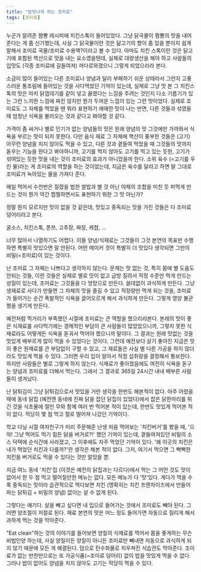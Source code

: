 ```yaml
---
title: "밥맛나게 하는 조미료"
tags: [조미료]
---
```


누군가 알려준 짬뽕 레시피에 치킨스톡이 들어있었다. 그냥 닭국물이 짬뽕의 맛을 내어준다는 게 좀 신기했는데, 사실 그 닭국물이란 것은 닮고기의 향이 좀 있을 뿐이지 쉽게 말해서 조미료 국물/조미료 수용액?이라고 볼 수 있다. 아마도 치킨 스톡이란 것은 닭고기에 포함된 핵산으로 맛을 내는 요소였을텐데, 실제로 대량생산을 해야 하고 사람들의 입맛도 (각종 조미료에 길들여져) 까다로와졌으니 그렇게 되었으리라 본다. 

소금이 많이 들어있는 다른 조미료나 양념과 달리 부패하기 쉬운 상태라서 그런지 고풍스러운 통조림에 들어있는 것을 사다먹었던 기억이 있는데, 실제로 그냥 맛 본 그 치킨스톡의 맛은 마치 닭껍데기를 같이 넣고 끓였다는 느낌을 주려는 것인지 다소 기름기가 있는 그런 느끼한 느낌에 짜진 않지만 뭔가 두꺼운 느낌이 있는 그런 맛이었다. 실제로 조미료도 그 자체를 먹었을 땐 뭐라 표현하기 애매한 맛이 나는 반면, 다른 것들과 섞였을 때 엄청난 식욕을 불러오는 것과 같다고 봐야할 것 같다.

가격이 좀 싸거나 별로 인기가 없는 양념들의 맛은 원래 양념의 맛 그것에만 가까와서 식욕을 부르는 맛이 되지 못한다. 다만 음식 재료 그 자체에 핵산이 풍부한 것들은 (고기) 아무런 양념을 치지 않아도 먹을 수 있고, 다른 것과 곁들여 먹었을 때 그것들의 맛까지 돋우는 기능을 한다고 봐야하니까, 고기를 먹지 않아도 고기를 먹고 있는 듯한, 고기가 섞여있는 듯한 맛을 내는 것이 조미료의 효과가 아니었을까 한다. 소위 육수 (=고기를 우린 물)라는 게 조미료의 역할을 하는 것이었는데, 지금은 육수를 달라고 하면 말 그대로 조미료가 녹아있는 물을 가져다 준다. 

매일 먹어서 수천번은 질렸을 법한 쌀밥과 별 것 아닌 야채의 조합을 미친 듯 퍼먹게 만드는 것이 뭔가 약간 찝찔하면서도 표현하기 뭐한 그 맛 아닌가? 

정말 뭔지 모르지만 맛이 없을 것 같은데, 맛있고 중독되는 맛을 가진 것들은 다 조미료 덩어리라고 본다. 

굴소스, 치킨스톡, 폰쯔, 고추장, 짜장, 케쳡, ...

너무 많아서 나열하기도 어렵다. 이들 양념/식재료는 그것들이 그것 본연의 목표만 수행하면 특별히 맛있으면 말 안된다. 어떤 메이커 것이 특별히 더 맛있다 생각되면 그만의 비밀(=조미료)이 있는 것이다. 

난 조미료 그 자체는 나쁘다고 생각하지 않는다. 문제는 맛 없는 것, 특히 몸에 별 도움도 안되는 것들, 이런 것들은 실제로 별로 맛이 없고 금방 질려서 적정 수준만 먹게 만드는 성질이 있는데, 조미료는 그것들을 다 엉망으로 만든다. 쓸데없이 과식하게 만든다. 그냥 생재료로 사다가 만들면 그 자체의 맛을 즐길 수 있고 적정량만 먹게 되는 것을, 조미료가 들어가는 순간 폭발적인 식욕을 끌어오르게 해서 과식하게 만든다. 그렇게 영양 불균형을 생기게 만든다. 

예전처럼 먹거리가 부족했던 시절에 조미료는 큰 역할을 했으리라본다. 본래의 맛이 좋은 식재료를 사다먹기에는 경제적인 부담이 큰 사람들이 많았었으니까, 그렇지 못한 식재료라도 어떻게든 식욕을 돋궈서 먹어야 했으니까 말이다. 그 결과는 원래 맛없는 것을 맛있게 배부르게 많이 먹을 수 있었다는 것이다. 그런데 예전보다 살기 좋아진 지금은 맛이 좋은 원재료를 큰 부담없이 구할 수 있고, 그 재료들은 사실 별 다른 가공을 하지 않더라도 맛있게 먹을 수 있다. 그러면 우리 입이 알아서 적정 섭취량을 결정해서 통보한다. 하지만 사람들은 별로 그렇게 하지 않는다. 식재료가 좋아졌음에도 여전히 식욕을 돋구는 양념과 조미료를 더해서 먹는다. 그래서 그 결과로 365일 24시간 내내 배부른 사람들이 생겨났다.

난 닭튀김이 그냥 닭튀김으로서 맛있을 거란 생각을 한번도 해본적이 없다. 아주 어렸을 때에 동네 닭집 (예전엔 동네에 진짜 닭을 잡던 닭집이 있었다)에서 잡은 닭한마리를 튀긴 것을 식초물에 절인 무와 함께 여러 번 먹어본 적이 있는데, 한번도 맛있게 먹어본 적이 없다. 적당히 몇 점 먹고 절로 떨어져 나갔던 기억이다. 

학교 다닐 시절 여자친구가 미리 주문해준 난생 처음 먹어보는 '치킨버거'를 봤을 때, '으악! 그냥 먹어도 먹기 힘든 닭을 버거로?!' 했던 기억이 있는데, 곁들여져있던 비밀의 소스 덕택에 순식간에 사라졌고, 그 이후에도 자주 먹었던 기억이 있다. '왜 이곳의 치킨은 내가 먹었던 치킨과 다를까?'란 생각은 해본 적이 없다. 그저, 여기서 먹으면 그 뻑뻑한 치킨을 버거로도 먹을 수 있다는 것만 알았을 뿐.

지금 여느 동네 '치킨'집 (이것은 예전의 닭집과는 다르다)에서 먹는 그 어떤 것도 맛이 없어서 한 두 점 먹고 떨어질만한 메뉴는 없다. 모든 메뉴가 다 '맛'있다. 게다가 먹을 수록 중독되는 맛이라 습관적으로 먹다보면 치킨 (명확히는 치킨 프렌차이즈에서 만들어 파는 닭튀김 + 비밀의 양념) 없이는 살 수 없게 된다. 

그렇다는 얘기다. 살을 빼고 싶다면 내 입으로 들어가는 것에서 조미료도 빼야 된다. 그러면 양조절이 저절로 된다. 재료 본연의 맛은 어느 정도 들어가면 자동으로 질리게 해서 과하게 먹는 것을 막아준다. 

"Eat clean"하는 것의 이야기를 들어보면 양질의 식재료를 먹어서 몸을 좋게하는 무슨 비법인양 하는데, 사실 양질이든 양질이 아니든 조미료만 빼내면 자동으로 과식하게 되지 않기 때문에 모든 게 해결된다. 덤으로 탄수화물로 치우쳐진 식습관도 막아준다. 조미료가 없는 반찬만으로는 또 가공식품(=조미료 덩어리) 없이 밥을 맛있게 먹을 수 없다. 그러나 밥이 없어도 양념을 치지 않아도 고기는 적당히 먹을 수 있다. 